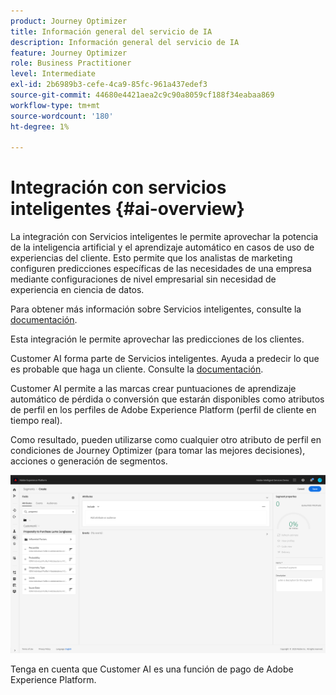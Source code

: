 ```yaml
---
product: Journey Optimizer
title: Información general del servicio de IA
description: Información general del servicio de IA
feature: Journey Optimizer
role: Business Practitioner
level: Intermediate
exl-id: 2b6989b3-cefe-4ca9-85fc-961a437edef3
source-git-commit: 44680e4421aea2c9c90a8059cf188f34eabaa869
workflow-type: tm+mt
source-wordcount: '180'
ht-degree: 1%

---
```


# Integración con servicios inteligentes {#ai-overview}

La integración con Servicios inteligentes le permite aprovechar la potencia de la inteligencia artificial y el aprendizaje automático en casos de uso de experiencias del cliente. Esto permite que los analistas de marketing configuren predicciones específicas de las necesidades de una empresa mediante configuraciones de nivel empresarial sin necesidad de experiencia en ciencia de datos.

Para obtener más información sobre Servicios inteligentes, consulte la [documentación](https://docs.adobe.com/content/help/en/experience-platform/intelligent-services/home.html).

Esta integración le permite aprovechar las predicciones de los clientes.

Customer AI forma parte de Servicios inteligentes. Ayuda a predecir lo que es probable que haga un cliente. Consulte la [documentación](https://docs.adobe.com/content/help/en/experience-platform/intelligent-services/customer-ai/overview.html).

Customer AI permite a las marcas crear puntuaciones de aprendizaje automático de pérdida o conversión que estarán disponibles como atributos de perfil en los perfiles de Adobe Experience Platform (perfil de cliente en tiempo real).

Como resultado, pueden utilizarse como cualquier otro atributo de perfil en condiciones de Journey Optimizer (para tomar las mejores decisiones), acciones o generación de segmentos.

![](../assets/customer-ai.png)

Tenga en cuenta que Customer AI es una función de pago de Adobe Experience Platform.